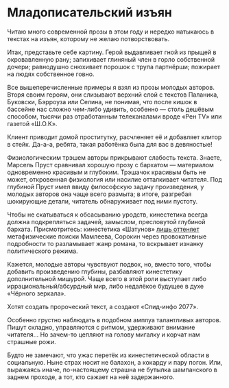 
# Младописательский изъян

Читаю много современной прозы в этом году и нередко натыкаюсь в текстах на изъян, которому не желаю потворствовать.

Итак, представьте себе картину. Герой выдавливает гной из прыщей в окровавленную рану; запихивает глиняный член в горло собственной дочери; равнодушно снюхивает порошок с трупа партнёрши; пожирает на людях собственное говно. 

Все вышеперечисленные примеры я взял из прозы молодых авторов. Вторя своим героям, они слизывают верхний слой с текстов Паланика, Буковски, Бэрроуза или Селина, не понимая, что после кишок в бассейне нас сложно чем-либо удивить, особенно — столь дешёвым способом, тысячи раз отработанным телеканалами вроде «Рен TV» или газетой «Ш.О.К».

Клиент приводит домой проститутку, расчленяет её и добавляет клитор в стейк. Да-а-а, ребята, такая работёнка была для вас в девяностые!

Физиологическим трэшем авторы прикрывают слабость текста. Знаете, Марсель Пруст сравнивал хорошую прозу с бархатом — материалом одновременно красивым и глубоким. Трэшачок красивым быть не может, откровенная физиология или насилие отталкивает читателя. Под глубиной Пруст имел ввиду философскую задачу произведения, у молодых авторов она чаще всего размыта; в итоге, разгребая шокирующие детали, читатель обнаруживает под ними пустоту.

Чтобы не скатываться к обсасыванию уродств, кинестетика всегда должна подкрепляться задачей, замыслом, пресловутой глубиной бархата. Присмотритесь: кинестетика «Шатунов» [лишь оттеняет][1] метафизические поиски Мамлеева, Сорокин через провокативные подробности то разламывает жанр романа, то вскрывает изнанку политического режима.

Кажется, молодые авторы чувствуют подвох, но, вместо того, чтобы добавить произведению глубины, разбавляют кинестетику дополнительной мишурой. Чаще всего в этой роли выступает либо иррациональный/абсурдный мир, либо недалёкое будущее в духе «Чёрного зеркала».

Хотят создать пророческий текст, а создают «Спид-инфо 2077».

Особенно грустно наблюдать в подобном амплуа талантливых авторов. Пишут складно, управляются с ритмом, удерживают внимание читателя… Но зачем-то цепляют на голову мигалку и корчат нам страшные рожи.

Будто не замечают, что ужас перетёк из кинестетической области в социальную. Ныне страх носит не балахон, а кокарду и пару погон. Или, выражаясь иначе, по-настоящему страшна не бутылка шампанского в заднем проходе, а тот, кто сажает на неё задержанного.

[1]:	https://t.me/blacktrope/724